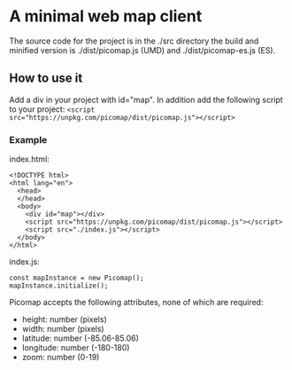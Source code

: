 # A minimal web map client
The source code for the project is in the ./src directory
the build and minified version is ./dist/picomap.js (UMD) and ./dist/picomap-es.js (ES).

## How to use it
Add a div in your project with id="map". In addition add the following script to your project: `<script src="https://unpkg.com/picomap/dist/picomap.js"></script>`

### Example
index.html:
```
<!DOCTYPE html>
<html lang="en">
  <head>
  </head>
  <body>
    <div id="map"></div>
    <script src="https://unpkg.com/picomap/dist/picomap.js"></script>
    <script src="./index.js"></script>
  </body>
</html>
```
index.js:
```
const mapInstance = new Picomap();
mapInstance.initialize();
```

Picomap accepts the following attributes, none of which are required:
- height: number (pixels)
- width: number (pixels)
- latitude: number (-85.06-85.06)
- longitude: number (-180-180)
- zoom: number (0-19)